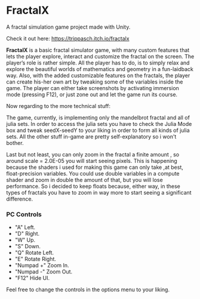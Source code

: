 # FractalX
A fractal simulation game project made with Unity.

Check it out here: https://trippasch.itch.io/fractalx

**FractalX** is a basic fractal simulator game, with many custom features that lets the player explore, interact and customize the fractal on the screen. The player’s role is rather simple. All the player has to do, is to simply relax and explore the beautiful worlds of mathematics and geometry in a fun-laidback way. Also, with the added customizable features on the fractals, the player can create his-her own art by tweaking some of the variables inside the game. The player can either take screenshots by activating immersion mode (pressing F12), or just zone out and let the game run its course.

Now regarding to the more technical stuff:

The game, currently, is implementing only the mandelbrot fractal and all of julia sets. In order to access the julia sets you have to check the Julia Mode box and tweak seedX-seedY to your liking in order to form all kinds of julia sets. All the other stuff in-game are pretty self-explanatory so i won't bother. 

Last but not least, you can only zoom in the fractal a finite amount , so around scale = 2.0E-05 you will start seeing pixels. This is happening because the shaders i used for making this game can only take ,at best, float-precision variables. You could use double variables in a compute shader and zoom in double the amount of that, but you will lose performance. So i decided to keep floats because, either way, in these types of fractals you have to zoom in way more to start seeing a significant difference.

### **PC Controls**

- "A" Left.
- "D" Right.
- "W" Up.
- "S" Down.
- "Q" Rotate Left.
- "E" Rotate Right.
- "Numpad +" Zoom In.
- "Numpad -" Zoom Out.
- "F12" Hide UI.

Feel free to change the controls in the options menu to your liking.

